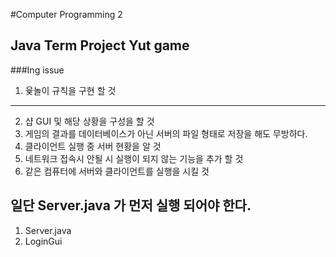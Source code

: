 #Computer Programming 2 
## Java Term Project Yut game


###Ing issue
1. 윷놀이 규칙을 구현 할 것
- - -
2. 샵 GUI 및 해당 상황을 구성을 할 것
3. 게임의 결과를 데이터베이스가 아닌  서버의 파일 형태로 저장을 해도 무방하다. 
4.  클라이언트 실행 중  서버 현황을 알 것
5. 네트워크 접속시 안될 시 실행이 되지 않는 기능을 추가 할 것
6. 같은 컴퓨터에 서버와 클라이언트를 실행을 시킬 것



## 일단 Server.java 가 먼저 실행 되어야 한다.
1. Server.java
2. LoginGui

